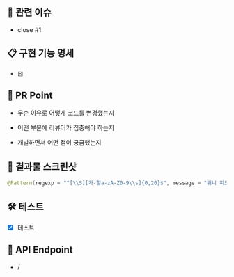 ## 🚩 관련 이슈
- close #1

## 📋 구현 기능 명세
- [x] 

## 📌 PR Point
- 무슨 이유로 어떻게 코드를 변경했는지


- 어떤 부분에 리뷰어가 집중해야 하는지


- 개발하면서 어떤 점이 궁금했는지

## 📸 결과물 스크린샷
```java
@Pattern(regexp = "^[\\S][가-힣a-zA-Z0-9\\s]{0,20}$", message = "위니 피드 형식에 맞지 않습니다.")
```

## 🛠️ 테스트
- [x] 테스트

## 🚀 API Endpoint
- /
